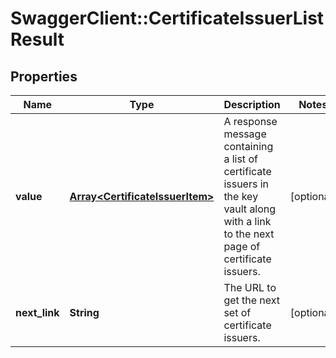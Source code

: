 # SwaggerClient::CertificateIssuerListResult

## Properties
Name | Type | Description | Notes
------------ | ------------- | ------------- | -------------
**value** | [**Array&lt;CertificateIssuerItem&gt;**](CertificateIssuerItem.md) | A response message containing a list of certificate issuers in the key vault along with a link to the next page of certificate issuers. | [optional] 
**next_link** | **String** | The URL to get the next set of certificate issuers. | [optional] 



